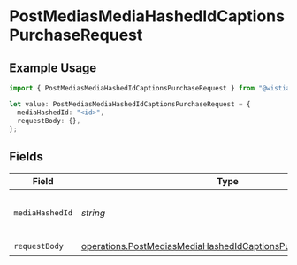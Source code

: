 # PostMediasMediaHashedIdCaptionsPurchaseRequest

## Example Usage

```typescript
import { PostMediasMediaHashedIdCaptionsPurchaseRequest } from "@wistia/wistia-api-client/models/operations";

let value: PostMediasMediaHashedIdCaptionsPurchaseRequest = {
  mediaHashedId: "<id>",
  requestBody: {},
};
```

## Fields

| Field                                                                                                                                          | Type                                                                                                                                           | Required                                                                                                                                       | Description                                                                                                                                    |
| ---------------------------------------------------------------------------------------------------------------------------------------------- | ---------------------------------------------------------------------------------------------------------------------------------------------- | ---------------------------------------------------------------------------------------------------------------------------------------------- | ---------------------------------------------------------------------------------------------------------------------------------------------- |
| `mediaHashedId`                                                                                                                                | *string*                                                                                                                                       | :heavy_check_mark:                                                                                                                             | Unique identifier for the video.                                                                                                               |
| `requestBody`                                                                                                                                  | [operations.PostMediasMediaHashedIdCaptionsPurchaseRequestBody](../../models/operations/postmediasmediahashedidcaptionspurchaserequestbody.md) | :heavy_check_mark:                                                                                                                             | N/A                                                                                                                                            |